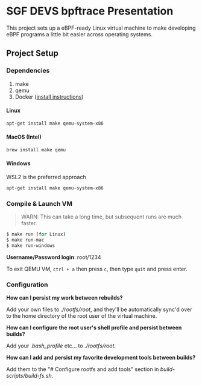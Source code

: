 # SGF DEVS bpftrace Presentation

This project sets up a eBPF-ready Linux virtual machine to make developing
eBPF programs a little bit easier across operating systems.

## Project Setup

### Dependencies

1. make
2. qemu
3. Docker ([install instructions](https://docs.docker.com/get-docker/))

#### Linux

```sh
apt-get install make qemu-system-x86
```

#### MacOS (Intel)

```sh
brew install make qemu
```

#### Windows

WSL2 is the preferred approach

```sh
apt-get install make qemu-system-x86
```

### Compile & Launch VM

> WARN: This can take a long time, but subsequent runs are much faster.

```sh
$ make run (for Linux)
$ make run-mac
$ make run-windows
```

**Username/Password login**: root/1234

To exit QEMU VM, `ctrl + a` then press `c`, then type `quit` and press enter.

### Configuration

**How can I persist my work between rebuilds?**

Add your own files to *./rootfs/root*, and they'll be automatically sync'd 
over to the home directory of the root user of the virtual machine.

**How can I configure the root user's shell profile and persist between builds?**

Add your *.bash_profile* etc... to *./rootfs/root*.

**How can I add and persist my favorite development tools between builds?**

Add them to the "# Configure rootfs and add tools" section in *build-scripts/build-fs.sh*.